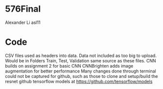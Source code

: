 # 576Final
Alexander Li asl11

# Code
CSV files used as headers into data. Data not included as too big to upload. Would be in Folders Train, Test, Validation same source as these files. 
CNN builds on assignment 2 for basic CNN
CNNBrighten adds image augmentation for better performance
Many changes done through terminal could not be captured for github, such as those to clone and setup/build the resnet github tensorflow models at https://github.com/tensorflow/models
